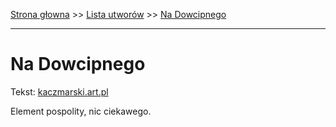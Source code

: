 [Strona głowna](../index.md) >> [Lista utworów](../list.md) >> [Na Dowcipnego](311.md)

---

# Na Dowcipnego

Tekst: [kaczmarski.art.pl](https://www.kaczmarski.art.pl/tworczosc/wiersze/na-dowcipnego/)

Element pospolity, nic ciekawego.